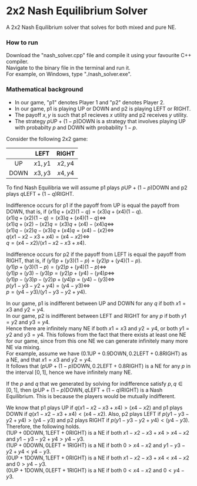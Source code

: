 # 2x2 Nash Equilibrium Solver
A 2x2 Nash Equilibrium solver that solves for both mixed and pure NE.

### How to run
Download the "nash_solver.cpp" file and compile it using your favourite C++ compiler.\
Navigate to the binary file in the terminal and run it.\
For example, on Windows, type "./nash_solver.exe".

### Mathematical background

- In our game, "p1" denotes Player 1 and "p2" denotes Player 2.
- In our game, p1 is playing UP or DOWN and p2 is playing LEFT or RIGHT.
- The payoff $x,y$ is such that p1 recieves $x$ utility and p2 receives $y$ utility.
- The strategy $p\text{UP} + (1-p)\text{DOWN}$ is a strategy that involves playing UP with probabilty $p$ and DOWN with probability $1-p$.
 
Consider the following 2x2 game:

|       | LEFT    | RIGHT   |
| :---: | :---:   | :---:   |
| UP    | $x1,y1$ | $x2,y4$ |
| DOWN  | $x3,y3$ | $x4,y4$ |

To find Nash Equilibria we will assume p1 plays $p\text{UP} + (1-p)\text{DOWN}$ and p2 plays $q\text{LEFT} + (1-q)\text{RIGHT}$.

Indifference occurs for p1 if the payoff from UP is equal the payoff from DOWN, that is, if $(x1)q + (x2)(1-q) = (x3)q + (x4)(1-q).$\
$(x1)q + (x2)(1-q) = (x3)q + (x4)(1-q) \iff$ \
$(x1)q + (x2) - (x2)q = (x3)q + (x4) - (x4)q \iff$ \
$(x1)q - (x2)q - (x3)q + (x4)q = (x4) - (x2) \iff$ \
$q(x1 - x2 - x3 + x4) = (x4 - x2) \iff$ \
$q = (x4 - x2) / (x1 - x2 - x3 + x4).$

Indifference occurs for p2 if the payoff from LEFT is equal the payoff from RIGHT, that is, if $(y1)p + (y3)(1-p) = (y2)p + (y4)(1-p).$\
$(y1)p + (y3)(1-p) = (y2)p + (y4)(1-p) \iff$ \
$(y1)p + (y3) - (y3)p = (y2)p + (y4) - (y4)p \iff$ \
$(y1)p - (y3)p - (y2)p + (y4)p = (y4) - (y3) \iff$ \
$p(y1 - y3 - y2 + y4) = (y4 - y3) \iff$ \
$p = (y4 - y3)  / (y1 - y3 - y2 + y4).$

In our game, p1 is indifferent between UP and DOWN for any $q$ if both $x1 = x3$ and $y2 = y4$.\
In our game, p2 is indifferent between LEFT and RIGHT for any $p$ if both $y1 = y2$ and $y3 = y4$.\
Hence there are infinitely many NE if both $x1 = x3$ and $y2 = y4$, or both $y1 = y2$ and $y3 = y4$. This follows from the fact that there exists at least one NE for our game, since from this one NE we can generate infinitely many more NE via mixing.\
For example, assume we have ($0.1\text{UP} + 0.9\text{DOWN}, 0.2\text{LEFT} + 0.8\text{RIGHT})$ as a NE, and that $x1 = x3$ and $y2 = y4$.\
It follows that ($p\text{UP} + (1-p)\text{DOWN}, 0.2\text{LEFT} + 0.8\text{RIGHT})$ is a NE for any $p$ in the interval $[0,1]$, hence we have infinitely many NE.

If the $p$ and $q$ that we generated by solving for indifference satisfy $p, q \in [0,1]$, then ($p\text{UP} + (1-p)\text{DOWN}, q\text{LEFT} + (1-q)\text{RIGHT}$) is a Nash Equilibrium. This is because the players would be mutually indifferent.

We know that p1 plays UP if $q(x1 - x2 - x3 + x4) > (x4 - x2)$ and p1 plays DOWN if $q(x1 - x2 - x3 + x4) < (x4 - x2)$. Also, p2 plays LEFT if $p(y1 - y3 - y2 + y4) > (y4 - y3)$ and p2 plays RIGHT if $p(y1 - y3 - y2 + y4) < (y4 - y3)$. Therefore, the following holds.\
($1\text{UP} + 0\text{DOWN}, 1\text{LEFT} + 0\text{RIGHT}$) is a NE if both $x1 - x2 - x3 + x4 > x4 - x2$ and $y1 - y3 - y2 + y4 > y4 - y3$.\
($1\text{UP} + 0\text{DOWN}, 0\text{LEFT} + 1\text{RIGHT}$) is a NE if both $0 > x4 - x2$ and $y1 - y3 - y2 + y4 < y4 - y3$.\
($0\text{UP} + 1\text{DOWN}, 1\text{LEFT} + 0\text{RIGHT}$) is a NE if both $x1 - x2 - x3 + x4 < x4 - x2$ and $0 > y4 - y3$.\
($0\text{UP} + 1\text{DOWN}, 0\text{LEFT} + 1\text{RIGHT}$) is a NE if both $0 < x4 - x2$ and $0 < y4 - y3$.
